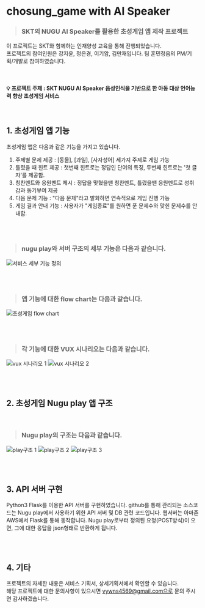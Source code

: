 # chosung_game with AI Speaker
> ### SKT의  NUGU AI Speaker를 활용한 초성게임 앱 제작 프로젝트

이 프로젝트는 SKT와 함께하는 인재양성 교육을 통해 진행되었습니다.<br>
프로젝트의 참여인원은 강지윤, 정은경, 이기암, 김만재입니다. 팀 훈민정음의 PM/기획/개발로 참여하였습니다.

<br/>

#### :bulb: 프로젝트 주제 : SKT NUGU AI Speaker 음성인식을 기반으로 한 아동 대상 언어능력 향상 초성게임 서비스

<br/>

## 1. 초성게임 앱 기능

초성게임 앱은 다음과 같은 기능을 가지고 있습니다.

1. 주제별 문제 제공 : [동물], [과일], [사자성어] 세가지 주제로 게임 가능
2. 틀렸을 때 힌트 제공 : 첫번째 힌트로는 정답인 단어의 특징, 두번째 힌트로는 '첫 글자'를 제공함.
3. 칭찬멘트와 응원멘트 제시 : 정답을 맞혔을땐 칭찬멘트, 틀렸을땐 응원멘트로 성취감과 동기부여 제공
4. 다음 문제 기능 : "다음 문제"라고 발화하면 연속적으로 게임 진행 가능
5. 게임 결과 안내 기능 : 사용자가 "게임종료"를 원하면 푼 문제수와 맞힌 문제수를 안내함.

<br/><br/>

> ###  nugu play와 서버 구조의 세부 기능은 다음과 같습니다.

![서비스 세부 기능 정의](https://user-images.githubusercontent.com/102462534/165879022-c6db267e-0346-4558-895f-8b5b76b9931b.png)

<br/><br/>

> ### 앱 기능에 대한 flow chart는 다음과 같습니다.

![초성게임 flow chart](https://user-images.githubusercontent.com/102462534/165879471-e56b8dca-16d0-485a-b162-4afee3388d67.png)

<br/><br/>

> ### 각 기능에 대한 VUX 시나리오는 다음과 같습니다.

![vux 시나리오 1](https://user-images.githubusercontent.com/102462534/165879479-f31667a9-7b96-4f71-b4eb-2502d1497e60.png)
![vux 시나리오 2](https://user-images.githubusercontent.com/102462534/165879486-6a405f30-a345-4285-95cb-1acdd50beaf4.png)


<br/><br/>

## 2. 초성게임 Nugu play 앱 구조
<br/>

> ### Nugu play의 구조는 다음과 같습니다.


![play구조 1](https://user-images.githubusercontent.com/102462534/165883408-02fa5925-0072-4eb1-859c-7aee5e8e43e0.png)
![play구조 2](https://user-images.githubusercontent.com/102462534/165883410-fead96c0-3650-4ff8-bf12-b7ba7da47454.png)
![play구조 3](https://user-images.githubusercontent.com/102462534/165883412-318cf080-5fbe-4f45-8700-084e177da7a4.png)

<br/><br/>

## 3. API 서버 구현

Python3 Flask를 이용한 API 서버를 구현하였습니다. github를 통해 관리되는 소스코드는 Nugu play에서 사용하기 위한 API 서버 및 DB 관련 코드입니다. 웹서버는 아마존 AWS에서 Flask를 통해 동작합니다. Nugu play로부터 정의된 요청(POST방식)이 오면, 그에 대한 응답을 json형태로 반환하게 됩니다.

<br/><br/>

## 4. 기타 

프로젝트의 자세한 내용은 서비스 기획서, 상세기획서에서 확인할 수 있습니다. <br>
해당 프로젝트에 대한 문의사항이 있으시면 vywns4569@gmail.com으로 문의 주시면 감사하겠습니다.


